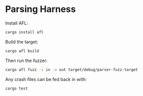# Parsing Harness

Install AFL:

```sh
cargo install afl
```

Build the target:

```sh
cargo afl build
```

Then run the fuzzer:

```sh
cargo afl fuzz -i in -o out target/debug/parser-fuzz-target
```

Any crash files can be fed back in with:

```sh
cargo test 
```
